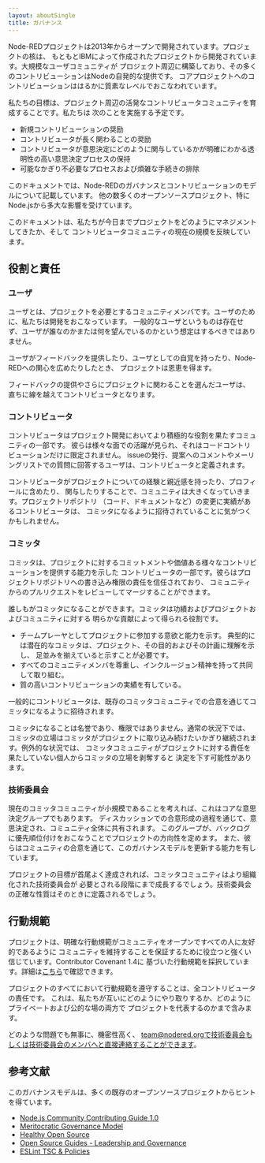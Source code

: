 ```yaml
---
layout: aboutSingle
title: ガバナンス
---
```


Node-REDプロジェクトは2013年からオープンで開発されています。プロジェクトの核は、
もともとIBMによって作成されたプロジェクトから開発されています。大規模なユーザコミュニティが
プロジェクト周辺に構築しており、その多くのコントリビューションはNodeの自発的な提供です。
コアプロジェクトへのコントリビューションははるかに質素なレベルでおこなわれています。

私たちの目標は、プロジェクト周辺の活発なコントリビュータコミュニティを育成することです。私たちは
次のことを実施する予定です。

 - 新規コントリビューションの奨励
 - コントリビュータが長く関わることの奨励
 - コントリビュータが意思決定にどのように関与しているかが明確にわかる透明性の高い意思決定プロセスの保持
 - 可能なかぎり不必要なプロセスおよび煩雑な手続きの排除

このドキュメントでは、Node-REDのガバナンスとコントリビューションのモデルについて記載しています。
他の数多くのオープンソースプロジェクト、特にNode.jsから多大な影響を受けています。

このドキュメントは、私たちが今日までプロジェクトをどのようにマネジメントしてきたか、そして
コントリビュータコミュニティの現在の規模を反映しています。


## 役割と責任

### ユーザ

ユーザとは、プロジェクトを必要とするコミュニティメンバです。ユーザのために、私たちは開発をおこなっています。
一般的なユーザというものは存在せず、ユーザが誰なのかまたは何を望んでいるのかという想定はするべきではありません。

ユーザがフィードバックを提供したり、ユーザとしての自覚を持ったり、Node-REDへの関心を広めたりしたとき、
プロジェクトは恩恵を得ます。

フィードバックの提供やさらにプロジェクトに関わることを選んだユーザは、
直ちに線を越えてコントリビュータとなります。

### コントリビュータ

コントリビュータはプロジェクト開発においてより積極的な役割を果たすコミュニティの一部です。
彼らは様々な面での活躍が見られ、それはコードコントリビューションだけに限定されません。
issueの発行、提案へのコメントやメーリングリストでの質問に回答するユーザは、コントリビュータと定義されます。

コントリビュータがプロジェクトについての経験と親近感を持ったり、プロフィールに含めたり、
関与したりすることで、コミュニティは大きくなっていきます。プロジェクトリポジトリ
（コード、ドキュメントなど）の変更に実績があるコントリビュータは、
コミッタになるように招待されていることに気がつくかもしれません。

### コミッタ

コミッタは、プロジェクトに対するコミットメントや価値ある様々なコントリビューションを提供する能力を示した
コントリビュータの一部です。彼らはプロジェクトリポジトリへの書き込み権限の責任を信任されており、
コミュニティからのプルリクエストをレビューしてマージすることができます。

誰しもがコミッタになることができます。コミッタは功績およびプロジェクトおよびコミュニティに対する
明らかな貢献によって得られる役割です。

 - チームプレーヤとしてプロジェクトに参加する意欲と能力を示す。
   典型的には潜在的なコミッタは、プロジェクト、その目的およびその計画に理解を示し、
   足並みを揃えていると示すことが必要です。
 - すべてのコミュニティメンバを尊重し、インクルージョン精神を持って共同して取り組む。
 - 質の高いコントリビューションの実績を有している。

一般的にコントリビュータは、既存のコミッタコミュニティでの合意を通じてコミッタになるように招待されます。

コミッタになることは名誉であり、権限ではありません。通常の状況下では、
コミッタの立場はコミッタがプロジェクトに取り込み続けたいかぎり継続されます。例外的な状況では、
コミッタコミュニティがプロジェクトに対する責任を果たしていない個人からコミッタの立場を剥奪すると
決定を下す可能性があります。

### 技術委員会

現在のコミッタコミュニティが小規模であることを考えれば、これはコアな意思決定グループでもあります。
ディスカッションでの合意形成の過程を通じて、意思決定され、コミュニティ全体に共有されます。
このグループが、バックログに優先順位付けをおこなうことでプロジェクトの方向性を定めます。
また、彼らはコミュニティの合意を通じて、このガバナンスモデルを更新する能力を有しています。

プロジェクトの目標が首尾よく達成されれば、コミッタコミュニティはより組織化された技術委員会が
必要とされる段階にまで成長するでしょう。技術委員会の正確な性質はそのときに定義されるでしょう。

## 行動規範

プロジェクトは、明確な行動規範がコミュニティをオープンですべての人に友好的であるように
コミュニティを維持することを保証するために役立つと強くい信じています。Contributor Covenant 1.4に
基づいた行動規範を採択しています。詳細は[こちら](/conduct/)で確認できます。

プロジェクトのすべてにおいて行動規範を遵守することは、全コントリビュータの責任です。
これは、私たちが互いにどのようにやり取りするか、どのようにプライベートおよび公的な場の両方で
プロジェクトを代表するのかまで含みます。

どのような問題でも無事に、機密性高く、
team@nodered.orgで技術委員会もしくは技術委員会のメンバへと直接連絡することができます。

## 参考文献

このガバナンスモデルは、多くの既存のオープンソースプロジェクトからヒントを得ています。

 - [Node.js Community Contributing Guide 1.0](https://github.com/nodejs/TSC/blob/master/BasePolicies/CONTRIBUTING.md)
 - [Meritocratic Governance Model](http://oss-watch.ac.uk/resources/meritocraticgovernancemodel)
 - [Healthy Open Source](https://medium.com/the-node-js-collection/healthy-open-source-967fa8be7951#.h2klz4i2f)
 - [Open Source Guides - Leadership and Governance](https://opensource.guide/leadership-and-governance/)
 - [ESLint TSC & Policies](http://eslint.org/docs/maintainer-guide/governance.html)
